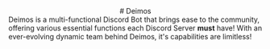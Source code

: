 <center># Deimos</center>
Deimos is a multi-functional Discord Bot that brings ease to the community, offering various essential functions each Discord Server <strong>must</strong> have! With an ever-evolving dynamic team behind Deimos, it's capabilities are limitless!
